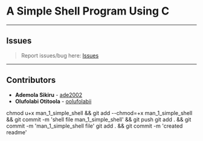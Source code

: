 # A Simple Shell Program Using C

---

## Issues

> Report issues/bug here: [Issues](https://github.com/oolufolabii/simple_shell/issues)

---

## Contributors

+ **Ademola Sikiru** - [ade2002](https://github.com/Ade2002/)
+ **Olufolabi Otitoola** - [oolufolabii](github.com/oolufolabii/)


chmod u+x man_1_simple_shell && git add --chmod=+x man_1_simple_shell && git commit -m 'shell file man_1_simple_shell' && git push
git add .  && git commit -m 'man_1_simple_shell file'
git add . && git commit -m 'created readme'
